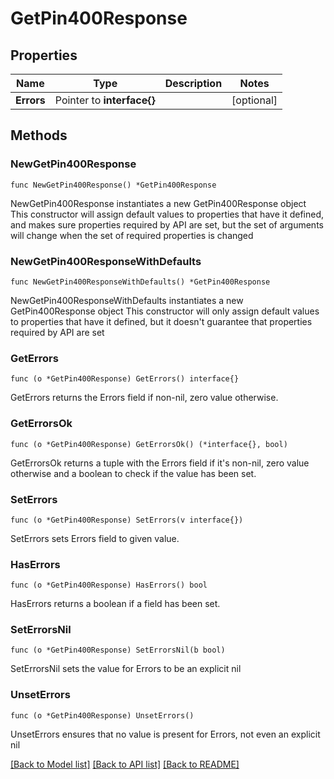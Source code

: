 # GetPin400Response

## Properties

Name | Type | Description | Notes
------------ | ------------- | ------------- | -------------
**Errors** | Pointer to **interface{}** |  | [optional] 

## Methods

### NewGetPin400Response

`func NewGetPin400Response() *GetPin400Response`

NewGetPin400Response instantiates a new GetPin400Response object
This constructor will assign default values to properties that have it defined,
and makes sure properties required by API are set, but the set of arguments
will change when the set of required properties is changed

### NewGetPin400ResponseWithDefaults

`func NewGetPin400ResponseWithDefaults() *GetPin400Response`

NewGetPin400ResponseWithDefaults instantiates a new GetPin400Response object
This constructor will only assign default values to properties that have it defined,
but it doesn't guarantee that properties required by API are set

### GetErrors

`func (o *GetPin400Response) GetErrors() interface{}`

GetErrors returns the Errors field if non-nil, zero value otherwise.

### GetErrorsOk

`func (o *GetPin400Response) GetErrorsOk() (*interface{}, bool)`

GetErrorsOk returns a tuple with the Errors field if it's non-nil, zero value otherwise
and a boolean to check if the value has been set.

### SetErrors

`func (o *GetPin400Response) SetErrors(v interface{})`

SetErrors sets Errors field to given value.

### HasErrors

`func (o *GetPin400Response) HasErrors() bool`

HasErrors returns a boolean if a field has been set.

### SetErrorsNil

`func (o *GetPin400Response) SetErrorsNil(b bool)`

 SetErrorsNil sets the value for Errors to be an explicit nil

### UnsetErrors
`func (o *GetPin400Response) UnsetErrors()`

UnsetErrors ensures that no value is present for Errors, not even an explicit nil

[[Back to Model list]](../README.md#documentation-for-models) [[Back to API list]](../README.md#documentation-for-api-endpoints) [[Back to README]](../README.md)


